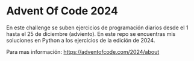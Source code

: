 # Advent Of Code 2024

En este challenge se suben ejercicios de programación diarios desde el 1 hasta el 25 de diciembre (adviento). En este repo se encuentras mis soluciones en Python a los ejercicios de la edición de 2024.

Para mas información: https://adventofcode.com/2024/about